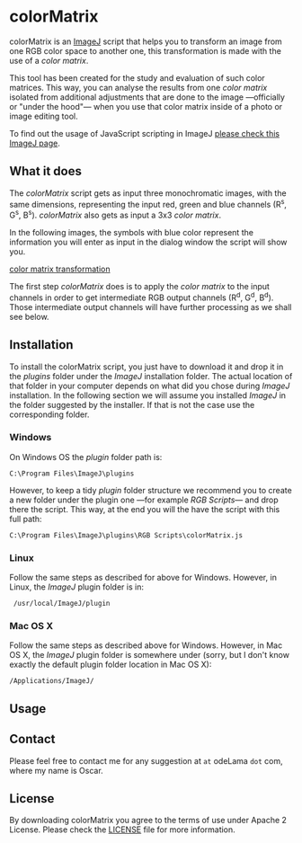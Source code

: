 colorMatrix
===========
colorMatrix is an [ImageJ](http://imagej.nih.gov/ij/) script that helps you to transform an image from one RGB color space to another one, this transformation is made with the use of a *color matrix*.

This tool has been created for the study and evaluation of such color matrices. This way, you can analyse the results from one *color matrix* isolated from additional adjustments that are done to the image &mdash;officially or "under the hood"&mdash; when you use that color matrix inside of a photo or image editing tool.

To find out the usage of JavaScript scripting in ImageJ [please check this ImageJ page](http://rsbweb.nih.gov/ij/developer/javascript.html).

What it does
-------------
The *colorMatrix* script gets as input three monochromatic images, with the same dimensions, representing the input red, green and blue channels (R<sup>s</sup>, G<sup>s</sup>, B<sup>s</sup>). *colorMatrix* also gets as input a 3x3 *color matrix*.  

In the following images, the symbols with blue color represent the information you will enter as input in the dialog window the script will show you.

[color matrix transformation](https://github.com/oscardelama/ImageJ-colorMatrix-js/blob/master/doc/img/colorMatrixTransformation.png)

The first step *colorMatrix* does is to apply the *color matrix* to the input channels in order to get intermediate RGB output channels (R<sup>d</sup>, G<sup>d</sup>, B<sup>d</sup>). Those intermediate output channels will have further processing as we shall see below.

Installation
-------------

To install the colorMatrix script, you just have to download it and drop it in the *plugins* folder under the *ImageJ* installation folder. The actual location of that folder in your computer depends on what did you chose during *ImageJ* installation. In the following section we will assume you installed *ImageJ* in the folder suggested by the installer. If that is not the case use the corresponding folder.

### Windows ###

On Windows OS the *plugin* folder path is:

    C:\Program Files\ImageJ\plugins

However, to keep a tidy *plugin* folder structure we recommend you to create a new folder under the plugin one &mdash;for example *RGB Scripts*&mdash; and drop there the script. This way, at the end you will the have the script with this full path:

    C:\Program Files\ImageJ\plugins\RGB Scripts\colorMatrix.js

### Linux ###

Follow the same steps as described for above for Windows. However, in Linux, the *ImageJ* plugin folder is in:

     /usr/local/ImageJ/plugin

### Mac OS X ###

Follow the same steps as described above for Windows. However, in Mac OS X, the *ImageJ* plugin folder is somewhere under (sorry, but I don't know exactly the default plugin folder location in Mac OS X):

    /Applications/ImageJ/
     
Usage
-----

Contact
-------
Please feel free to contact me for any suggestion at <my name> `at` odeLama `dot` com, where my name is Oscar.

License
-------

By downloading colorMatrix you agree to the terms of use under Apache 2 License. Please check the [LICENSE](https://github.com/oscardelama/ImageJ-colorMatrix-js/blob/master/LICENSE) file for more information.

  